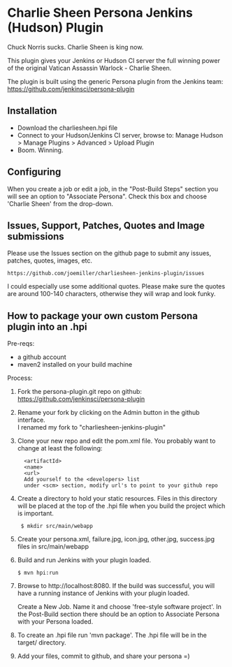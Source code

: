 Charlie Sheen Persona Jenkins (Hudson) Plugin
=============================================

Chuck Norris sucks.  Charlie Sheen is king now.  

This plugin gives your Jenkins or Hudson CI server the full winning
power of the original Vatican Assassin Warlock - Charlie Sheen.

The plugin is built using the generic Persona plugin from
the Jenkins team:  https://github.com/jenkinsci/persona-plugin

Installation
------------

* Download the charliesheen.hpi file
* Connect to your Hudson/Jenkins CI server, browse to:
  Manage Hudson > Manage Plugins > Advanced > Upload Plugin
* Boom. Winning.

Configuring
-----------

When you create a job or edit a job, in the "Post-Build Steps"
section you will see an option to "Associate Persona".  Check
this box and choose 'Charlie Sheen' from the drop-down.

Issues, Support, Patches, Quotes and Image submissions
----------------------------------------------------

Please use the Issues section on the github page to submit
any issues, patches, quotes, images, etc.

    https://github.com/joemiller/charliesheen-jenkins-plugin/issues

I could especially use some additional quotes.  Please make
sure the quotes are around 100-140 characters, otherwise
they will wrap and look funky.


How to package your own custom Persona plugin into an .hpi
----------------------------------------------------------

Pre-reqs:
    
* a github account
* maven2 installed on your build machine

Process:

1. Fork the persona-plugin.git repo on github:  https://github.com/jenkinsci/persona-plugin
    
2. Rename your fork by clicking on the Admin button in the github interface.  
   I renamed my fork to "charliesheen-jenkins-plugin"

3. Clone your new repo and edit the pom.xml file.  You probably want 
   to change at least the following:

         <artifactId>
         <name>
         <url>
         Add yourself to the <developers> list
         under <scm> section, modify url's to point to your github repo
         
4. Create a directory to hold your static resources.  Files in this 
   directory will be placed at the top of the .hpi file when you
   build the project which is important.

        $ mkdir src/main/webapp
    
5.  Create your persona.xml, failure.jpg, icon.jpg, other.jpg,
    success.jpg files in src/main/webapp

6.  Build and run Jenkins with your plugin loaded.

        $ mvn hpi:run
        
7. Browse to http://localhost:8080.  If the build was successful, you
   will have a running instance of Jenkins with your plugin loaded.
   
   Create a New Job.  Name it and choose 'free-style software project'. 
   In the Post-Build section there should be an option to Associate Persona
   with your Persona loaded.
   
9. To create an .hpi file run 'mvn package'.  The .hpi file will be in the target/ directory.
   
10. Add your files, commit to github, and share your persona =) 